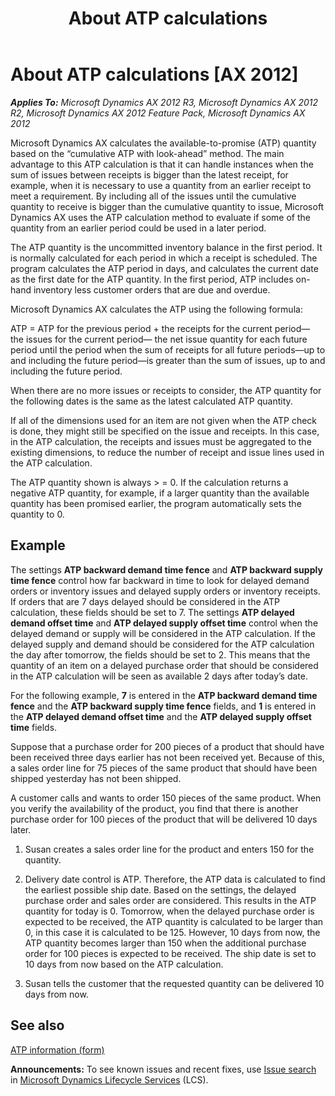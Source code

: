 ﻿---
title: About ATP calculations
TOCTitle: About ATP calculations
ms:assetid: 55503035-663c-47e2-96d5-4f10037d1c67
ms:mtpsurl: https://technet.microsoft.com/en-us/library/Gg212804(v=AX.60)
ms:contentKeyID: 36931872
ms.date: 04/18/2014
mtps_version: v=AX.60
f1_keywords:
- calculation
- calculations
- ATP
- available to promise
- available-to-promise
---

# About ATP calculations [AX 2012]


_**Applies To:** Microsoft Dynamics AX 2012 R3, Microsoft Dynamics AX 2012 R2, Microsoft Dynamics AX 2012 Feature Pack, Microsoft Dynamics AX 2012_

Microsoft Dynamics AX calculates the available-to-promise (ATP) quantity based on the “cumulative ATP with look-ahead” method. The main advantage to this ATP calculation is that it can handle instances when the sum of issues between receipts is bigger than the latest receipt, for example, when it is necessary to use a quantity from an earlier receipt to meet a requirement. By including all of the issues until the cumulative quantity to receive is bigger than the cumulative quantity to issue, Microsoft Dynamics AX uses the ATP calculation method to evaluate if some of the quantity from an earlier period could be used in a later period.

The ATP quantity is the uncommitted inventory balance in the first period. It is normally calculated for each period in which a receipt is scheduled. The program calculates the ATP period in days, and calculates the current date as the first date for the ATP quantity. In the first period, ATP includes on-hand inventory less customer orders that are due and overdue.

Microsoft Dynamics AX calculates the ATP using the following formula:

ATP = ATP for the previous period + the receipts for the current period— the issues for the current period— the net issue quantity for each future period until the period when the sum of receipts for all future periods—up to and including the future period—is greater than the sum of issues, up to and including the future period.

When there are no more issues or receipts to consider, the ATP quantity for the following dates is the same as the latest calculated ATP quantity.

If all of the dimensions used for an item are not given when the ATP check is done, they might still be specified on the issue and receipts. In this case, in the ATP calculation, the receipts and issues must be aggregated to the existing dimensions, to reduce the number of receipt and issue lines used in the ATP calculation.

The ATP quantity shown is always \> = 0. If the calculation returns a negative ATP quantity, for example, if a larger quantity than the available quantity has been promised earlier, the program automatically sets the quantity to 0.

## Example

The settings **ATP backward demand time fence** and **ATP backward supply time fence** control how far backward in time to look for delayed demand orders or inventory issues and delayed supply orders or inventory receipts. If orders that are 7 days delayed should be considered in the ATP calculation, these fields should be set to 7. The settings **ATP delayed demand offset time** and **ATP delayed supply offset time** control when the delayed demand or supply will be considered in the ATP calculation. If the delayed supply and demand should be considered for the ATP calculation the day after tomorrow, the fields should be set to 2. This means that the quantity of an item on a delayed purchase order that should be considered in the ATP calculation will be seen as available 2 days after today’s date.

For the following example, **7** is entered in the **ATP backward demand time fence** and the **ATP backward supply time fence** fields, and **1** is entered in the **ATP delayed demand offset time** and the **ATP delayed supply offset time** fields.

Suppose that a purchase order for 200 pieces of a product that should have been received three days earlier has not been received yet. Because of this, a sales order line for 75 pieces of the same product that should have been shipped yesterday has not been shipped.

A customer calls and wants to order 150 pieces of the same product. When you verify the availability of the product, you find that there is another purchase order for 100 pieces of the product that will be delivered 10 days later.

1.  Susan creates a sales order line for the product and enters 150 for the quantity.

2.  Delivery date control is ATP. Therefore, the ATP data is calculated to find the earliest possible ship date. Based on the settings, the delayed purchase order and sales order are considered. This results in the ATP quantity for today is 0. Tomorrow, when the delayed purchase order is expected to be received, the ATP quantity is calculated to be larger than 0, in this case it is calculated to be 125. However, 10 days from now, the ATP quantity becomes larger than 150 when the additional purchase order for 100 pieces is expected to be received. The ship date is set to 10 days from now based on the ATP calculation.

3.  Susan tells the customer that the requested quantity can be delivered 10 days from now.

## See also

[ATP information (form)](https://technet.microsoft.com/en-us/library/hh209482\(v=ax.60\))

  
**Announcements:** To see known issues and recent fixes, use [Issue search](http://go.microsoft.com/fwlink/?linkid=389258) in [Microsoft Dynamics Lifecycle Services](http://go.microsoft.com/fwlink/?linkid=306505) (LCS).

